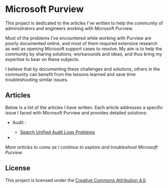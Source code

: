 # Microsoft Purview

This project is dedicated to the articles I've written to help the community of administrators and engineers working with Microsoft Purview. 

Most of the problems I've encountered while working with Purview are poorly documented online, and most of them required extensive research as well as opening Microsoft support cases to resolve. My aim is to help the community by sharing solutions, workarounds and ideas, and thus bring my expertise to bear on these subjects.

I believe that by documenting these challenges and solutions, others in the community can benefit from the lessons learned and save time troubleshooting similar issues.

## Articles

Below is a list of the articles I have written. Each article addresses a specific issue I faced with Microsoft Purview and provides detailed solutions:

- Audit :

    - [Search Unified Audit Logs Problems](Audit-logs/Search-UnifiedAuditLogs.md)

- 
*More articles to come as I continue to explore and troubleshoot Microsoft Purview.*

## License

This project is licensed under the [Creative Commons Attribution 4.0](LICENSE).
